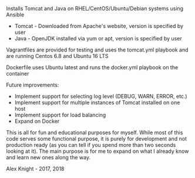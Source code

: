 Installs Tomcat and Java on RHEL/CentOS/Ubuntu/Debian systems using Ansible

- Tomcat - Downloaded from Apache's website, version is specified by user
- Java - OpenJDK installed via yum or apt, version is specified by user

Vagrantfiles are provided for testing and uses the tomcat.yml playbook and are running Centos 6.8 and Ubuntu 16 LTS

Dockerfile uses Ubuntu latest and runs the docker.yml playbook on the container

Future improvements:  
- Implement support for selecting log level (DEBUG, WARN, ERROR, etc.)
- Implement support for multiple instances of Tomcat installed on one host
- Implement support for load balancing
- Expand on Docker

This is all for fun and educational purposes for myself. While most of this code serves some functional purpose, it is purely for development and not production ready (as you can tell if you spend more than two seconds looking at it). The main purpose is for me to expand on what I already know and learn new ones along the way.

Alex Knight - 2017, 2018
